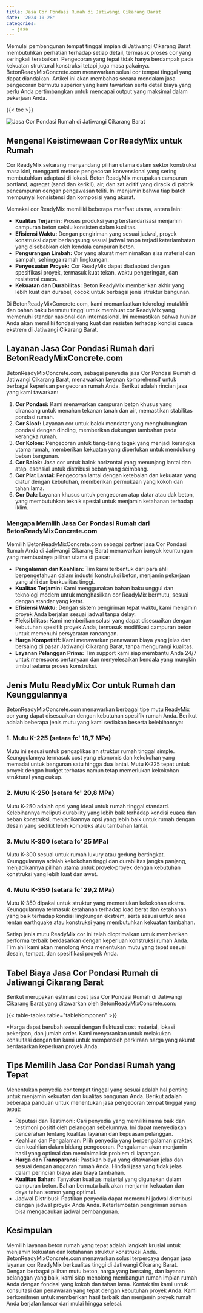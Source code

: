 ```yaml
---
title: Jasa Cor Pondasi Rumah di Jatiwangi Cikarang Barat
date: '2024-10-28'
categories:
  - jasa
---
```


Memulai pembangunan tempat tinggal impian di Jatiwangi Cikarang Barat membutuhkan perhatian terhadap setiap detail, termasuk proses cor yang seringkali terabaikan. Pengecoran yang tepat tidak hanya berdampak pada kekuatan struktural konstruksi tetapi juga masa pakainya. BetonReadyMixConcrete.com menawarkan solusi cor tempat tinggal yang dapat diandalkan. Artikel ini akan membahas secara mendalam jasa pengecoran bermutu superior yang kami tawarkan serta detail biaya yang perlu Anda pertimbangkan untuk mencapai output yang maksimal dalam pekerjaan Anda.

{{< toc >}}

![Jasa Cor Pondasi Rumah di Jatiwangi Cikarang Barat](https://betoncor8.github.io/cor/harga-beton-readymix-concrete%20(6).png)

## Mengenal Keistimewaan Cor ReadyMix untuk Rumah

Cor ReadyMix sekarang menyandang pilihan utama dalam sektor konstruksi masa kini, mengganti metode pengecoran konvensional yang sering membutuhkan adaptasi di lokasi. Beton ReadyMix merupakan campuran portland, agregat (sand dan kerikil), air, dan zat aditif yang diracik di pabrik pencampuran dengan pengawasan teliti. Ini menjamin bahwa tiap batch mempunyai konsistensi dan komposisi yang akurat.

Memakai cor ReadyMix memiliki beberapa manfaat utama, antara lain:

- **Kualitas Terjamin:** Proses produksi yang terstandarisasi menjamin campuran beton selalu konsisten dalam kualitas.
- **Efisiensi Waktu:** Dengan pengiriman yang sesuai jadwal, proyek konstruksi dapat berlangsung sesuai jadwal tanpa terjadi keterlambatan yang disebabkan oleh kendala campuran beton.
- **Pengurangan Limbah:** Cor yang akurat meminimalkan sisa material dan sampah, sehingga ramah lingkungan.
- **Penyesuaian Proyek:** Cor ReadyMix dapat diadaptasi dengan spesifikasi proyek, termasuk kuat tekan, waktu pengeringan, dan resistensi cuaca.
- **Kekuatan dan Durabilitas:** Beton ReadyMix memberikan akhir yang lebih kuat dan durabel, cocok untuk berbagai jenis struktur bangunan.

Di BetonReadyMixConcrete.com, kami memanfaatkan teknologi mutakhir dan bahan baku bermutu tinggi untuk membuat cor ReadyMix yang memenuhi standar nasional dan internasional. Ini memastikan bahwa hunian Anda akan memiliki fondasi yang kuat dan resisten terhadap kondisi cuaca ekstrem di Jatiwangi Cikarang Barat.

## Layanan Jasa Cor Pondasi Rumah dari BetonReadyMixConcrete.com

BetonReadyMixConcrete.com, sebagai penyedia jasa Cor Pondasi Rumah di Jatiwangi Cikarang Barat, menawarkan layanan komprehensif untuk berbagai keperluan pengecoran rumah Anda. Berikut adalah rincian jasa yang kami tawarkan:

1. **Cor Pondasi:** Kami menawarkan campuran beton khusus yang dirancang untuk menahan tekanan tanah dan air, memastikan stabilitas pondasi rumah.
2. **Cor Sloof:** Layanan cor untuk balok mendatar yang menghubungkan pondasi dengan dinding, memberikan dukungan tambahan pada kerangka rumah.
3. **Cor Kolom:** Pengecoran untuk tiang-tiang tegak yang menjadi kerangka utama rumah, memberikan kekuatan yang diperlukan untuk mendukung beban bangunan.
4. **Cor Balok:** Jasa cor untuk balok horizontal yang menunjang lantai dan atap, esensial untuk distribusi beban yang seimbang.
5. **Cor Plat Lantai:** Pengecoran lantai dengan ketebalan dan kekuatan yang diatur dengan kebutuhan, memberikan permukaan yang kokoh dan tahan lama.
6. **Cor Dak:** Layanan khusus untuk pengecoran atap datar atau dak beton, yang membutuhkan teknik spesial untuk menjamin ketahanan terhadap iklim.

### Mengapa Memilih Jasa Cor Pondasi Rumah dari BetonReadyMixConcrete.com

Memilih BetonReadyMixConcrete.com sebagai partner jasa Cor Pondasi Rumah Anda di Jatiwangi Cikarang Barat menawarkan banyak keuntungan yang membuatnya pilihan utama di pasar:

- **Pengalaman dan Keahlian:** Tim kami terbentuk dari para ahli berpengetahuan dalam industri konstruksi beton, menjamin pekerjaan yang ahli dan berkualitas tinggi.
- **Kualitas Terjamin:** Kami menggunakan bahan baku unggul dan teknologi modern untuk menghasilkan cor ReadyMix bermutu, sesuai dengan standar yang ketat.
- **Efisiensi Waktu:** Dengan sistem pengiriman tepat waktu, kami menjamin proyek Anda berjalan sesuai jadwal tanpa delay.
- **Fleksibilitas:** Kami memberikan solusi yang dapat disesuaikan dengan kebutuhan spesifik proyek Anda, termasuk modifikasi campuran beton untuk memenuhi persyaratan rancangan.
- **Harga Kompetitif:** Kami menawarkan penawaran biaya yang jelas dan bersaing di pasar Jatiwangi Cikarang Barat, tanpa mengurangi kualitas.
- **Layanan Pelanggan Prima:** Tim support kami siap membantu Anda 24/7 untuk merespons pertanyaan dan menyelesaikan kendala yang mungkin timbul selama proses konstruksi.

## Jenis Mutu ReadyMix Cor untuk Rumah dan Keunggulannya

BetonReadyMixConcrete.com menawarkan berbagai tipe mutu ReadyMix cor yang dapat disesuaikan dengan kebutuhan spesifik rumah Anda. Berikut adalah beberapa jenis mutu yang kami sediakan beserta kelebihannya:

### 1\. Mutu K-225 (setara fc' 18,7 MPa)

Mutu ini sesuai untuk pengaplikasian struktur rumah tinggal simple. Keunggulannya termasuk cost yang ekonomis dan kekokohan yang memadai untuk bangunan satu hingga dua lantai. Mutu K-225 tepat untuk proyek dengan budget terbatas namun tetap memerlukan kekokohan struktural yang cukup.

### 2\. Mutu K-250 (setara fc' 20,8 MPa)

Mutu K-250 adalah opsi yang ideal untuk rumah tinggal standard. Kelebihannya meliputi durability yang lebih baik terhadap kondisi cuaca dan beban konstruksi, menjadikannya opsi yang lebih baik untuk rumah dengan desain yang sedikit lebih kompleks atau tambahan lantai.

### 3\. Mutu K-300 (setara fc' 25 MPa)

Mutu K-300 sesuai untuk rumah luxury atau gedung bertingkat. Keunggulannya adalah kekokohan tinggi dan durabilitas jangka panjang, menjadikannya pilihan utama untuk proyek-proyek dengan kebutuhan konstruksi yang lebih kuat dan awet.

### 4\. Mutu K-350 (setara fc' 29,2 MPa)

Mutu K-350 dipakai untuk struktur yang memerlukan kekokohan ekstra. Keunggulannya termasuk ketahanan terhadap load berat dan ketahanan yang baik terhadap kondisi lingkungan ekstrem, serta sesuai untuk area rentan earthquake atau konstruksi yang membutuhkan kekuatan tambahan.

Setiap jenis mutu ReadyMix cor ini telah dioptimalkan untuk memberikan performa terbaik berdasarkan dengan keperluan konstruksi rumah Anda. Tim ahli kami akan menolong Anda menentukan mutu yang tepat sesuai desain, tempat, dan spesifikasi proyek Anda.

## Tabel Biaya Jasa Cor Pondasi Rumah di Jatiwangi Cikarang Barat

Berikut merupakan estimasi cost jasa Cor Pondasi Rumah di Jatiwangi Cikarang Barat yang ditawarkan oleh BetonReadyMixConcrete.com:

{{< table-tables table="tableKomponen" >}}

\*Harga dapat berubah sesuai dengan fluktuasi cost material, lokasi pekerjaan, dan jumlah order. Kami menyarankan untuk melakukan konsultasi dengan tim kami untuk memperoleh perkiraan harga yang akurat berdasarkan keperluan proyek Anda.

## Tips Memilih Jasa Cor Pondasi Rumah yang Tepat

Menentukan penyedia cor tempat tinggal yang sesuai adalah hal penting untuk menjamin kekuatan dan kualitas bangunan Anda. Berikut adalah beberapa panduan untuk menentukan jasa pengecoran tempat tinggal yang tepat:

- Reputasi dan Testimoni: Cari penyedia yang memiliki nama baik dan testimoni positif oleh pelanggan sebelumnya. Ini dapat menyediakan pencerahan tentang kualitas layanan dan kepuasan pelanggan.
- Keahlian dan Pengalaman: Pilih penyedia yang berpengalaman praktek dan keahlian dalam bidang pengecoran. Pengalaman akan menjamin hasil yang optimal dan meminimalisir problem di lapangan.
- **Harga dan Transparansi:** Pastikan biaya yang ditawarkan jelas dan sesuai dengan anggaran rumah Anda. Hindari jasa yang tidak jelas dalam perincian biaya atau biaya tambahan.
- **Kualitas Bahan:** Tanyakan kualitas material yang digunakan dalam campuran beton. Bahan bermutu baik akan menjamin kekuatan dan daya tahan semen yang optimal.
- Jadwal Distribusi: Pastikan penyedia dapat memenuhi jadwal distribusi dengan jadwal proyek Anda Anda. Keterlambatan pengiriman semen bisa mengacaukan jadwal pembangunan.

## Kesimpulan

Memilih layanan beton rumah yang tepat adalah langkah krusial untuk menjamin kekuatan dan ketahanan struktur konstruksi Anda. BetonReadyMixConcrete.com menawarkan solusi terpercaya dengan jasa layanan cor ReadyMix berkualitas tinggi di Jatiwangi Cikarang Barat. Dengan berbagai pilihan mutu beton, harga yang bersaing, dan layanan pelanggan yang baik, kami siap menolong membangun rumah impian rumah Anda dengan fondasi yang kokoh dan tahan lama. Kontak tim kami untuk konsultasi dan penawaran yang tepat dengan kebutuhan proyek Anda. Kami berkomitmen untuk memberikan hasil terbaik dan menjamin proyek rumah Anda berjalan lancar dari mulai hingga selesai.

